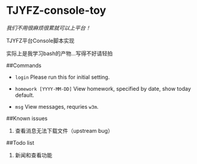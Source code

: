 TJYFZ-console-toy
=================
*我们不用很麻烦很累就可以上平台！*

TJYFZ平台Console脚本实现

实际上是我学习bash的产物...写得不好请轻拍

##Commands

* `login`    Please run this for initial setting.

* `homework [YYYY-MM-DD]`    View homework, specified by date, show today default.

* `msg`    View messages, requries `w3m`.

##Known issues

1. 查看消息无法下载文件（upstream bug）

##Todo list

1. 新闻和查看功能
